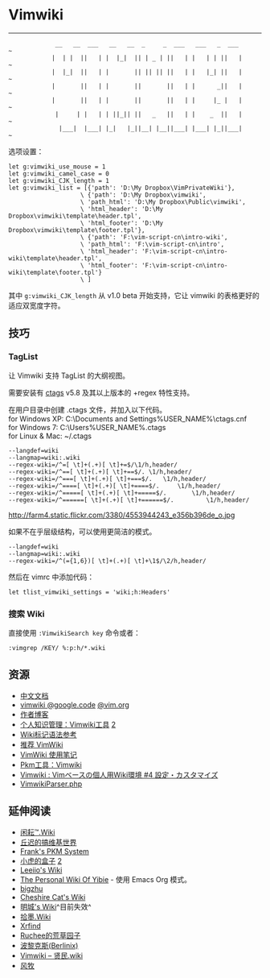 
# Vimwiki

----

```
             __   __  ___   __   __  _     _  ___   ___   _  ___             ~
            |  | |  ||   | |  |_|  || | _ | ||   | |   | | ||   |            ~
            |  |_|  ||   | |       || || || ||   | |   |_| ||   |            ~
            |       ||   | |       ||       ||   | |      _||   |            ~
            |       ||   | |       ||       ||   | |     |_ |   |            ~
             |     | |   | | ||_|| ||   _   ||   | |    _  ||   |            ~
              |___|  |___| |_|   |_||__| |__||___| |___| |_||___|            ~

```

选项设置：
```
let g:vimwiki_use_mouse = 1
let g:vimwiki_camel_case = 0
let g:vimwiki_CJK_length = 1
let g:vimwiki_list = [{'path': 'D:\My Dropbox\VimPrivateWiki'},
                    \ {'path': 'D:\My Dropbox\vimwiki',
                    \ 'path_html': 'D:\My Dropbox\Public\vimwiki',
                    \ 'html_header': 'D:\My Dropbox\vimwiki\template\header.tpl',
                    \ 'html_footer': 'D:\My Dropbox\vimwiki\template\footer.tpl'},
                    \ {'path': 'F:\vim-script-cn\intro-wiki',
                    \ 'path_html': 'F:\vim-script-cn\intro',
                    \ 'html_header': 'F:\vim-script-cn\intro-wiki\template\header.tpl',
                    \ 'html_footer': 'F:\vim-script-cn\intro-wiki\template\footer.tpl'}
                    \ ]
```
其中 `g:vimwiki_CJK_length` 从 v1.0 beta 开始支持，它让 vimwiki 的表格更好的适应双宽度字符。


## 技巧

### TagList

让 Vimwiki 支持 TagList 的大纲视图。

需要安装有 [ctags](http://ctags.sourceforge.net/) v5.8 及其以上版本的 +regex 特性支持。

在用户目录中创建 .ctags 文件，并加入以下代码。 <br />
for Windows XP: C:\Documents and Settings\%USER_NAME%\ctags.cnf <br />
for Windows 7: C:\Users\%USER_NAME%\.ctags <br />
for Linux & Mac: ~/.ctags
```
--langdef=wiki
--langmap=wiki:.wiki
--regex-wiki=/^=[ \t]+(.+)[ \t]+=$/\1/h,header/
--regex-wiki=/^==[ \t]+(.+)[ \t]+==$/. \1/h,header/
--regex-wiki=/^===[ \t]+(.+)[ \t]+===$/.   \1/h,header/
--regex-wiki=/^====[ \t]+(.+)[ \t]+====$/.     \1/h,header/
--regex-wiki=/^=====[ \t]+(.+)[ \t]+=====$/.       \1/h,header/
--regex-wiki=/^======[ \t]+(.+)[ \t]+======$/.         \1/h,header/
```

http://farm4.static.flickr.com/3380/4553944243_e356b396de_o.jpg

如果不在乎层级结构，可以使用更简洁的模式。
```
--langdef=wiki
--langmap=wiki:.wiki
--regex-wiki=/^(={1,6})[ \t]+(.+)[ \t]+\1$/\2/h,header/
```

然后在 vimrc 中添加代码：
```
let tlist_vimwiki_settings = 'wiki;h:Headers'
```

### 搜索 Wiki

直接使用 `:VimwikiSearch key` 命令或者：
```
:vimgrep /KEY/ %:p:h/*.wiki
```

## 资源

* [中文文档](http://code.google.com/p/vim-script-cn/source/browse/trunk/doc/vimwiki.cnx)
* [vimwiki @google.code](http://code.google.com/p/vimwiki/)
    [@vim.org](http://www.vim.org/scripts/script.php?script_id=2226)
* [作者博客](http://habamax.ru/blog/)
* [个人知识管理：Vimwiki工具](http://yibie.me/?p=1350) [2](http://www.gtdstudy.com/?p=1350)
* [Wiki标记语法参考](https://developer.mozilla.org/Project:cn/Wiki%E6%A0%87%E8%AE%B0%E8%AF%AD%E6%B3%95%E5%8F%82%E8%80%83)
* [推荐 VimWiki](http://www.gracecode.com/archives/3022/)
* [VimWiki 使用笔记](http://wiki.gracecode.com/VimWiki.html)
* [Pkm工具：Vimwiki](http://xbeta.info/vimwiki.htm)
* [Vimwiki  : Vimベースの個人用Wiki環境 #4 設定・カスタマイズ](http://nanasi.jp/articles/vim/vimwiki/vimwiki_vim_config.html)
* [VimwikiParser.php](http://github.com/panweizeng/vimwikiparser)

## 延伸阅读

* [闲耘™.Wiki](http://wiki.hotoo.me/)
* [丘迟的搞维基世界](http://wiki.ktmud.com/)
* [Frank's PKM System](http://f2e.us/wiki/)
* [小虎的盒子](http://xiaohu.me/wiki/) [2](http://macji.github.com/)
* [Leeiio's Wiki](http://wiki.leeiio.me/)
* [The Personal Wiki Of Yibie](http://yibie.me/) - 使用 Emacs Org 模式。
* [bigzhu](http://bigzhu.co.cc/)
* [Cheshire Cat's Wiki](http://www.cheshirecat.cn/wiki/index.html)
* [明城's Wiki](http://wiki.gracecode.com/)^目前失效^
* [拾墨.Wiki](http://zwiki.sinaapp.com/)
* [Xrfind](http://ray-x.me/)
* [Ruchee的荒草园子](http://www.ruchee.com/index.html)
* [波黎克斯(Berlinix)](http://www.berlinix.com/index.html)
* [Vimwiki – 贤民.wiki](http://chenxianmin.com/wiki/vimwiki.html)
* [风牧](http://git.shepherdwind.com/)
